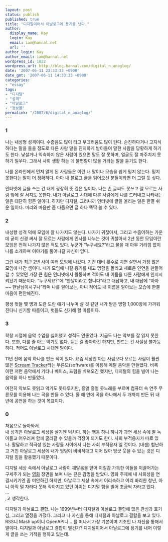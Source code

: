 ```yaml
---
layout: post
status: publish
published: true
title: "디지털이어서 아날로그에 용기를 낸다."
author:
  display_name: Kay
  login: Kay
  email: iam@hannal.net
  url: ''
author_login: Kay
author_email: iam@hannal.net
wordpress_id: 1022
wordpress_url: http://blog.hannal.com/digital_n_anaglog/
date: '2007-06-11 23:33:33 +0900'
date_gmt: '2007-06-11 14:33:33 +0900'
categories:
- "essay"
tags:
- "디지털"
- "성격"
- "아날로그"
- "정보물"
permalink: "/2007/6/digital_n_anaglog/"
---
```

<h3>1</h3>
<p>나는 내성형 성격이다. 수줍음도 많이 타고 부끄러움도 많이 탄다. 순진하다거나 고지식하다는 말을 들을 정도로 다른 사람 말을 진지하게 받아들여 말한 사람을 당황하게 하기도 한다. 낯설거나 익숙하지 않은 사람이 있으면 말도 잘 못하며, 얼굴도 잘 마주치지 못하기 일쑤다. 그래서 사회 생활 하는 데 불편함이 많을 거라는 말을 듣기도 한다.</p>
<p>나를 온라인에서 먼저 알게 된 사람들은 이런 내 말이나 모습을 쉽게 믿지 않는다. 믿지 못한다는 말이 더 정확하다. 아마 내 블로그 글을 읽어오신 분들이라면 더 그럴 듯 싶다.</p>
<p>인터넷에 글을 쓰는 건 내게 굉장히 뜻 깊은 일이다. 나는 손 글씨도 못쓰고 잘 모르는 사람 앞에 잘 서지도 못한다. 내가 아날로그 시대에 다른 사람에게 나를 드러내고 나타내는 일은 대단히 힘든 일이다. 하지만 디지털, 그러니까 인터넷에 글을 올리는 일은 한결 쉬운 일이다. 머리와 마음만 좀 다듬으면 글 하나 뚝딱 쓸 수 있다.</p>
<h3>2</h3>
<p>내성향 성격 덕에 모임에 잘 나가지도 않는다. 나가기 귀찮아서, 그리고 수줍어하는 가운데 굳이 신경 써서 잘 모르는 사람에게 인사를 나누는 것이 귀찮아서 2년 동안 모임이란 모임은 전혀 나가지 않은 적도 있다. 누군가 “누구세요?”라고 물을 때 아무 거리낌 없이 나를 소개하며 이야기를 풀어나갈 자신이 없다.</p>
<p>그런 내가 최근 2년 사이 여러 모임에 나갔다. 기간 대비 횟수로 치면 살면서 가장 많은 모임에 나간 셈이다. 내가 모임에 나갈 용기를 내고 명함을 돌리고 새로운 인연을 만들어 갈 수 있었던 가장 큰 힘은 인터넷에서 활동하며 적어도 내 이름을 다른 사람에게 인지시켜놨기 때문이다. “누구세요?”에 “한날이라고 합니다”라고 대답하고, 내 대답에 “아아~~ 한날님이시구나”라며 나를 알아보는, 아니 적어도 내 이름을 알아보는 모습에 한결 마음이 편안해진다.</p>
<p>평생 벗들 몇 명과 도란 도란 얘기 나누며 살 것 같던 내가 받은 명함 1,000장에 가까워진다니 신기할 따름이고, 벗들도 신기해 할 따름이다.</p>
<h3>3</h3>
<p>학창 시절에 음악 수업을 싫어했고 성적도 안좋았다. 지금도 나는 악보를 잘 읽지 못한다. 또한, 다룰 줄 아는 악기도 없다. 듣는 걸 좋아하긴 하지만, 만드는 건 사실상 불가능하다. 적어도 아날로그 시대엔 말이다.</p>
<p>11년 전에 음악 하나를 만든 적이 있다. 요즘 세상엔 아는 사람보다 모르는 사람이 훨씬 많은 <a href="http://en.wikipedia.org/wiki/ScreamTracker">Scream Tracker</a>라는 무른모(software)를 이용해 메탈 음악을 만들었다. 비록 이런 저런 음악에서 기타나 베이스, 드럼을 베껴오긴 했지만, 디지털의 힘을 빌어 나는 음악을 하나 만들었다.</p>
<p>여전히 악보도 못읽고 악기도 못다루지만, 흥얼 흥얼 콧노래를 부르며 컴퓨터 속 연주 무른모를 이용해 나는 곡을 만들 수 있다. 올 해 안에 곡을 하나에서 두 개까지 만든 뒤 내년에 공연을 하는 것이 목표이다.</p>
<h3>0</h3>
<p>처음으로 돌아와서.<br />
내 성격은 아날로그 세상을 살기엔 벅차다. 하는 행동 하나 하나가 과연 세상 속에 잘 녹아들고 어우러져 함께 굴러갈 수 있을까 걱정이 되기도 한다. 사회 부적응자가 따로 있나. 활달하고 적극성 있는 사람들 사이에서 나는 사회 부적응자 일 것이다. (내겐) 험난하고 거친 아날로그 세상에 내가 엉덩이 비비적대고 끼어 앉아 방긋 웃을 수 있는 것은 디지털 힘을 활용했기 때문이다.</p>
<p>디지털 세상 속에서 아날로그 사람이 깨달음을 얻어 이질감 가득한 이들을 이끌어가는 구세주가 되는 <a href="http://whatisthematrix.warnerbros.com/">영화</a> 장면을 보며 나는 깊은 감명을 받았다. 영화 주제에 내 사회성을 연결시키기엔 좀 미안하긴 하지만, 아날로그 세상 속에서 어리숙하고 어리 바리한 청년, 아니 아직 덜 자라다 못해 작아지고 있던 아이는 디지털 힘을 빌어 조금씩 자라고 있다.<br />
...<br />
,고 생각한다.</p>
<p>디지털과 아날로그 결합. 나는 1999년부터 디지털과 아날로그 결합에 많은 관심과 호기심, 그리고 열정을 가졌다. 그리고 나 자신을 통해 디지털과 아날로그 결합을 보고 있다. RSS니 Mash up이니 OpenAPI니... 를 떠나서 가장 기본이며 기초인 나 자신을 통해서 말이다. 디지털과 아날로그 결합이 별건가? 디지털이어서 아날로그에 용기를 내어 이렇게 글을 쓰는 기적을 행하고 있는데.</p>
